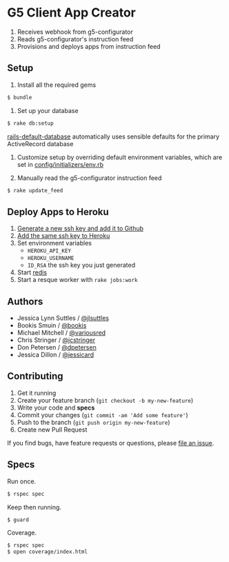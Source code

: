 # G5 Client App Creator

1. Receives webhook from g5-configurator
1. Reads g5-configurator's instruction feed
1. Provisions and deploys apps from instruction feed


## Setup

1. Install all the required gems
```bash
$ bundle
```

1. Set up your database
```bash
$ rake db:setup
```
[rails-default-database](https://github.com/tpope/rails-default-database)
automatically uses sensible defaults for the primary ActiveRecord database

1. Customize setup by overriding default environment variables, which are set
   in [config/initializers/env.rb](config/initializers/env.rb)

1. Manually read the g5-configurator instruction feed
```bash
$ rake update_feed
```


## Deploy Apps to Heroku

1. [Generate a new ssh key and add it to Github](https://help.github.com/articles/generating-ssh-keys)
1. [Add the same ssh key to Heroku](https://devcenter.heroku.com/articles/keys)
1. Set environment variables
    - `HEROKU_API_KEY`
    - `HEROKU_USERNAME`
    - `ID_RSA` the ssh key you just generated
1. Start [redis](http://redis.io/)
1. Start a resque worker with `rake jobs:work`


## Authors

* Jessica Lynn Suttles / [@jlsuttles](https://github.com/jlsuttles)
* Bookis Smuin / [@bookis](https://github.com/bookis)
* Michael Mitchell / [@variousred](https://github.com/variousred)
* Chris Stringer / [@jcstringer](https://github.com/jcstringer)
* Don Petersen / [@dpetersen](https://github.com/dpetersen)
* Jessica Dillon / [@jessicard](https://github.com/jessicard)


## Contributing

1. Get it running
1. Create your feature branch (`git checkout -b my-new-feature`)
1. Write your code and **specs**
1. Commit your changes (`git commit -am 'Add some feature'`)
1. Push to the branch (`git push origin my-new-feature`)
1. Create new Pull Request

If you find bugs, have feature requests or questions, please
[file an issue](https://github.com/g5search/g5-client-app-creator/issues).


## Specs

Run once.
```bash
$ rspec spec
```

Keep then running.
```bash
$ guard
```

Coverage.
```bash
$ rspec spec
$ open coverage/index.html
```

